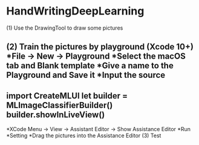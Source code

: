 # HandWritingDeepLearning

(1) Use the DrawingTool to draw some pictures

(2) Train the pictures by playground (Xcode 10+)
*File → New → Playground
*Select the macOS tab and Blank template
*Give a name to the Playground and Save it
*Input the source
-------------------------
import CreateMLUI
let builder = MLImageClassifierBuilder()
builder.showInLiveView()
---------------------------
*XCode Menu → View → Assistant Editor → Show Assistance Editor
*Run
*Setting
*Drag the pictures into the Assistance Editor
(3) Test
